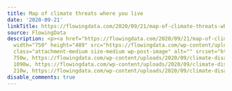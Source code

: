 ```yaml
---
title: Map of climate threats where you live
date: '2020-09-21'
linkTitle: https://flowingdata.com/2020/09/21/map-of-climate-threats-where-you-live/
source: FlowingData
description: <p><a href="https://flowingdata.com/2020/09/21/map-of-climate-threats-where-you-live/"><img
  width="750" height="489" src="https://flowingdata.com/wp-content/uploads/2020/09/climate-disasters-750x489.png"
  class="attachment-medium size-medium wp-post-image" alt="" srcset="https://flowingdata.com/wp-content/uploads/2020/09/climate-disasters-750x489.png
  750w, https://flowingdata.com/wp-content/uploads/2020/09/climate-disasters-1090x711.png
  1090w, https://flowingdata.com/wp-content/uploads/2020/09/climate-disasters-210x137.png
  210w, https://flowingdata.com/wp-content/uploads/2020/09/climate-disaste ...
disable_comments: true
---
```

<p><a href="https://flowingdata.com/2020/09/21/map-of-climate-threats-where-you-live/"><img width="750" height="489" src="https://flowingdata.com/wp-content/uploads/2020/09/climate-disasters-750x489.png" class="attachment-medium size-medium wp-post-image" alt="" srcset="https://flowingdata.com/wp-content/uploads/2020/09/climate-disasters-750x489.png 750w, https://flowingdata.com/wp-content/uploads/2020/09/climate-disasters-1090x711.png 1090w, https://flowingdata.com/wp-content/uploads/2020/09/climate-disasters-210x137.png 210w, https://flowingdata.com/wp-content/uploads/2020/09/climate-disaste ...